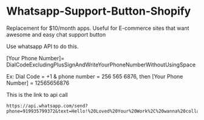 # Whatsapp-Support-Button-Shopify
Replacement for $10/month apps. Useful for E-commerce sites that want awesome and easy chat support button

Use whatsapp API to do this.

[Your Phone Number]= DialCodeExcludingPlusSignAndWriteYourPhoneNumberWithoutUsingSpace

Ex: Dial Code = +1 & phone number = 256 565 6876, then [Your Phone Number] = 12565656876

This is the link to api call
```
https://api.whatsapp.com/send?phone=919935799372&text=Hello!%20Loved%20Your%20Work%2C%20wanna%20collab%3F
```
